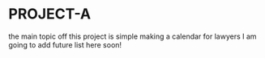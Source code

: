 # PROJECT-A
the main topic off this project is simple making a calendar for lawyers
I am going to add future list here soon!
